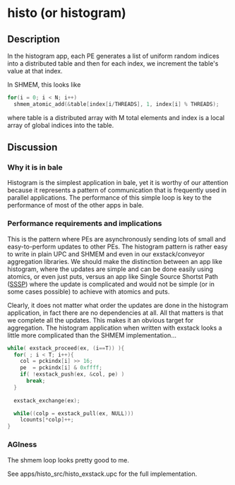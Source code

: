 # histo (or histogram)

## Description

In the histogram app, each PE generates a list of uniform random indices into a distributed table and then for each index, we increment the table's value at that index. 

In SHMEM, this looks like

```c
for(i = 0; i < N; i++)
  shmem_atomic_add(&table[index[i/THREADS], 1, index[i] % THREADS);
```

where table is a distributed array with M total elements and index is a local array of global indices into the table.

## Discussion
### Why it is in bale
Histogram is the simplest application in bale, yet it is worthy of our attention because it represents a pattern of communication that is frequently used in parallel applications.
The performance of this simple loop is key to the performance of most of the other apps in bale.

### Performance requirements and implications
 This is the pattern where PEs are asynchronously sending lots of small and easy-to-perform updates to other PEs. The histogram pattern is rather easy to write in plain UPC and SHMEM and even in our exstack/conveyor aggregation libraries. We should make the distinction between an app like histogram, where the updates are simple and can be done easily using atomics, or even just puts, versus an app like Single Source Shortst Path ([SSSP](../sssp_src/README.md)) where the update is complicated and would not be simple (or in some cases possible) to achieve with atomics and puts.

Clearly, it does not matter what order the updates are done in the
histogram application, in fact there are no dependencies at all. All
that matters is that we complete all the updates. This makes it an
obvious target for aggregation. The histogram application when written
with exstack looks a little more complicated than the SHMEM implementation...

```c
while( exstack_proceed(ex, (i==T)) ){
  for( ; i < T; i++){
    col = pckindx[i] >> 16;
    pe  = pckindx[i] & 0xffff;
    if( !exstack_push(ex, &col, pe) )
      break;
  }
  
  exstack_exchange(ex);

  while((colp = exstack_pull(ex, NULL)))
    lcounts[*colp]++;
}
```
### AGIness
The shmem loop looks pretty good to me.

See apps/histo_src/histo_exstack.upc for the full implementation.


